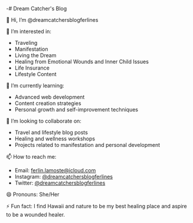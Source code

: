 -# Dream Catcher's Blog

👋 Hi, I’m @dreamcatchersblogferlines

👀 I’m interested in:
- Traveling
- Manifestation
- Living the Dream
- Healing from Emotional Wounds and Inner Child Issues
- Life Insurance
- Lifestyle Content

🌱 I’m currently learning:
- Advanced web development
- Content creation strategies
- Personal growth and self-improvement techniques

💞️ I’m looking to collaborate on:
- Travel and lifestyle blog posts
- Healing and wellness workshops
- Projects related to manifestation and personal development

📫 How to reach me:
- Email: [ferlin.lamoste@icloud.com](mailto:ferlinlamoste21@gmail.com)
- Instagram: [@dreamcatchersblogferlines](https://www.instagram.com/dreamcatchersblogferlines)
- Twitter: [@dreamcatchersblogferlines](https://www.twitter.com/dreamcatchersblogferlines)

😄 Pronouns: She/Her

⚡ Fun fact: I find Hawaii and nature to be my best healing place and aspire to be a wounded healer.
